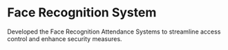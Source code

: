 # Face Recognition System
 Developed the Face Recognition Attendance Systems to streamline access control and enhance security measures. 
